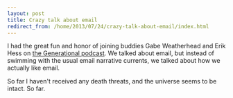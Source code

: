 ```yaml
---
layout: post
title: Crazy talk about email
redirect_from: /home/2013/07/24/crazy-talk-about-email/index.html
---
```

<p>I had the great fun and honor of joining buddies Gabe Weatherhead and Erik Hess on <a href="http://www.70decibels.com/generational/2013/7/23/044-facing-email-with-eddie-smith.html">the Generational podcast</a>. We talked about email, but instead of swimming with the usual email narrative currents, we talked about how we actually like email.</p>

<p>So far I haven't received any death threats, and the universe seems to be intact. So far. </p>
